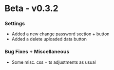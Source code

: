 # Beta - v0.3.2

### Settings

- Added a new change password section + button
- Added a delete uploaded data button

### Bug Fixes + Miscellaneous

- Some misc. css + ts adjustments as usual
